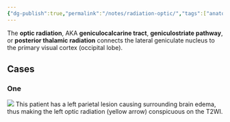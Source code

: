 ```yaml
---
{"dg-publish":true,"permalink":"/notes/radiation-optic/","tags":["anatomy","MRI","brain"],"created":"2023-08-21T11:39:32.776-07:00","updated":"2023-08-22T17:54:21.096-07:00"}
---
```



The **optic radiation**, AKA **geniculocalcarine tract**, **geniculostriate pathway**, or **posterior thalamic radiation** connects the lateral geniculate nucleus to the primary visual cortex (occipital lobe).

## Cases
### One
![](https://i.imgur.com/VN5JArx.png)
This patient has a left parietal lesion causing surrounding brain edema, thus making the left optic radiation (yellow arrow) conspicuous on the T2WI.